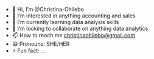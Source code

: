 - 👋 Hi, I’m @Christina-Ohilebo
- 👀 I’m interested in anything accounting and sales
- 🌱 I’m currently learning data analysis skills
- 💞️ I’m looking to collaborate on anything data analytics
- 📫 How to reach me christinaohilebo@gmail.com
- 😄 Pronouns: SHE/HER
- ⚡ Fun fact: ...

<!---
Christina-Ohilebo/Christina-Ohilebo is a ✨ special ✨ repository because its `README.md` (this file) appears on your GitHub profile.
You can click the Preview link to take a look at your changes.
--->
